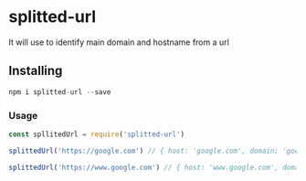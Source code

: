 # splitted-url
It will use to identify main domain and hostname from a url

## Installing
```js
npm i splitted-url --save
```

### Usage 
```js
const spllitedUrl = require('splitted-url')

splittedUrl('https://google.com') // { host: 'google.com', domain: 'google.com' }

splittedUrl('https://www.google.com') // { host: 'www.google.com', domain: 'google.com' }
```

